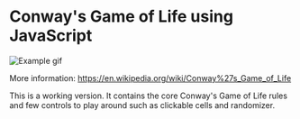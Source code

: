 # Conway's Game of Life using JavaScript

![Example gif](https://www.dropbox.com/s/0ac7kiod2mdslbz/conway_example.gif)

More information: https://en.wikipedia.org/wiki/Conway%27s_Game_of_Life

This is a working version. It contains the core Conway's Game of Life rules and few controls to play around such as clickable cells and randomizer.
